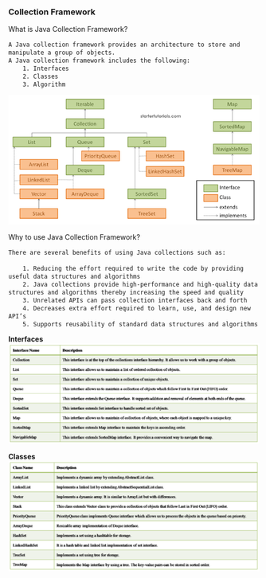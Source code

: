 <h3>Collection Framework</h3>

What is Java Collection Framework?

    A Java collection framework provides an architecture to store and manipulate a group of objects. 
    A Java collection framework includes the following:
        1. Interfaces
        2. Classes
        3. Algorithm

![img_3.png](img_3.png)

Why to use Java Collection Framework?

    There are several benefits of using Java collections such as:

        1. Reducing the effort required to write the code by providing useful data structures and algorithms
        2. Java collections provide high-performance and high-quality data structures and algorithms thereby increasing the speed and quality
        3. Unrelated APIs can pass collection interfaces back and forth
        4. Decreases extra effort required to learn, use, and design new API’s
        5. Supports reusability of standard data structures and algorithms

**Interfaces**
![img_4.png](img_4.png)

**Classes**
![img_5.png](img_5.png)
